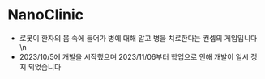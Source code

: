 # NanoClinic

- 로봇이 환자의 몸 속에 들어가 병에 대해 알고 병을 치료한다는 컨셉의 게임입니다\n
- 2023/10/5에 개발을 시작했으며 2023/11/06부터 학업으로 인해 개발이 일시 정지 되었습니다
